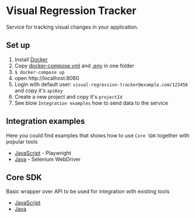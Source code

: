 # Visual Regression Tracker
Service for tracking visual changes in your application.

## Set up
1. Install [Docker](https://docs.docker.com/get-docker/)
2. Copy [docker-compose.yml](https://github.com/Visual-Regression-Tracker/Visual-Regression-Tracker/blob/master/docker-compose.yml) and [.env](https://github.com/Visual-Regression-Tracker/Visual-Regression-Tracker/blob/master/.env) in one folder
3. `$ docker-compose up`
4. open http://localhost:8080
5. Login with default user: `visual-regression-tracker@example.com/123456` and copy it's `apiKey`
6. Create a new project and copy it's `projectId`
7. See blow `Integration examples` how to send data to the service

## Integration examples
Here you could find examples that shows how to use `Core SDK` together with popular tools 
* [JavaScript](https://github.com/Visual-Regression-Tracker/vrt-examples-js) - Playwright
* [Java](https://github.com/Visual-Regression-Tracker/examples-java) - Selenium WebDriver

## Core SDK
Basic wrapper over API to be used for integration with existing tools
* [JavaScript](https://www.npmjs.com/package/@visual-regression-tracker/sdk-js)
* [Java](https://github.com/Visual-Regression-Tracker/sdk-java)
